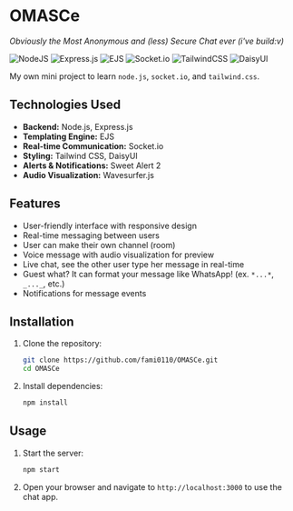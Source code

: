 # OMASCe
*Obviously the Most Anonymous and (less) Secure Chat ever (i've build:v)*

![NodeJS](https://img.shields.io/badge/node.js-6DA55F?style=for-the-badge&logo=node.js&logoColor=white) ![Express.js](https://img.shields.io/badge/express.js-%23404d59.svg?style=for-the-badge&logo=express&logoColor=%2361DAFB) ![EJS](https://img.shields.io/badge/ejs-%23B4CA65.svg?style=for-the-badge&logo=ejs&logoColor=black) ![Socket.io](https://img.shields.io/badge/Socket.io-black?style=for-the-badge&logo=socket.io&badgeColor=010101) ![TailwindCSS](https://img.shields.io/badge/tailwindcss-%2338B2AC.svg?style=for-the-badge&logo=tailwind-css&logoColor=white) ![DaisyUI](https://img.shields.io/badge/daisyui-5A0EF8?style=for-the-badge&logo=daisyui&logoColor=white)

My own mini project to learn `node.js`, `socket.io`, and `tailwind.css`.

## Technologies Used

- **Backend:** Node.js, Express.js
- **Templating Engine:** EJS
- **Real-time Communication:** Socket.io
- **Styling:** Tailwind CSS, DaisyUI
- **Alerts & Notifications:** Sweet Alert 2
- **Audio Visualization:** Wavesurfer.js

## Features

- User-friendly interface with responsive design
- Real-time messaging between users
- User can make their own channel (room)
- Voice message with audio visualization for preview
- Live chat, see the other user type her message in real-time
- Guest what? It can format your message like WhatsApp! (ex. `*...*`, `_..._`, etc.)
- Notifications for message events

## Installation

1. Clone the repository:

    ```bash
    git clone https://github.com/fami0110/OMASCe.git
    cd OMASCe
    ```
2. Install dependencies:

    ```bash
    npm install
    ```

## Usage
1. Start the server:
    
    ```bash
    npm start
    ```
2. Open your browser and navigate to `http://localhost:3000` to use the chat app.


